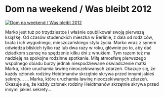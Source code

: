Dom na weekend / Was bleibt 2012 
=============
[![Dom na weekend / Was bleibt 2012 ](http://vidos.pl/images/player.gif)](http://vidos.pl/dom-na-weekend-was-bleibt-2012)

 Marko jest tuż po trzydziestce i właśnie opublikował swoją pierwszą książkę. Od czasów studenckich mieszka w Berlinie, z dala od rodziców, brata i ich wygodnego, mieszczańskiego stylu życia. Marko wraz z synem odwiedza bliskich tylko raz lub dwa razy w roku, głównie po to, aby dać dziadkom szansę na spędzenie kilku dni z wnukiem. Tym razem też ma nadzieję na spokojne rodzinne spotkanie. Miłą atmosferę pierwszego wspólnego obiadu burzy jednak niespodziewane oświadczenie matki Marka, które uruchamia lawinę nieoczekiwanych zdarzeń. Okazuje się, że każdy członek rodziny Heidtmanów skrzętnie skrywa przed innymi jakieś sekrety...  ... Marka, które uruchamia lawinę nieoczekiwanych zdarzeń. Okazuje się, że każdy członek rodziny Heidtmanów skrzętnie skrywa przed innymi jakieś sekrety...
